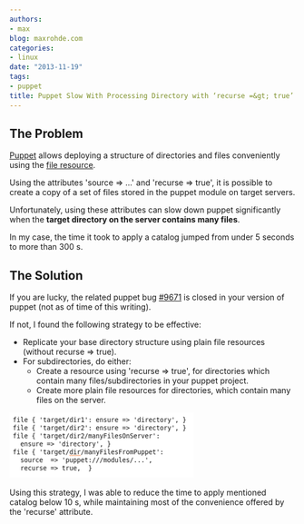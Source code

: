 ```yaml
---
authors:
- max
blog: maxrohde.com
categories:
- linux
date: "2013-11-19"
tags:
- puppet
title: Puppet Slow With Processing Directory with ‘recurse =&gt; true’
---
```


## The Problem

[Puppet](<http://en.wikipedia.org/wiki/Puppet_(software)>) allows deploying a structure of directories and files conveniently using the [file resource](http://docs.puppetlabs.com/references/latest/type.html).

Using the attributes 'source => …' and 'recurse => true', it is possible to create a copy of a set of files stored in the puppet module on target servers.

Unfortunately, using these attributes can slow down puppet significantly when the **target directory on the server contains many files**.

In my case, the time it took to apply a catalog jumped from under 5 seconds to more than 300 s.

## The Solution

If you are lucky, the related puppet bug [#9671](http://projects.puppetlabs.com/issues/9671) is closed in your version of puppet (not as of time of this writing).

If not, I found the following strategy to be effective:

- Replicate your base directory structure using plain file resources (without recurse => true).
- For subdirectories, do either:
  - Create a resource using 'recurse => true', for directories which contain many files/subdirectories in your puppet project.
  - Create more plain file resources for directories, which contain many files on the server.

![](images/111913_0456_puppetsloww1.png)

Using this strategy, I was able to reduce the time to apply mentioned catalog below 10 s, while maintaining most of the convenience offered by the 'recurse' attribute.
